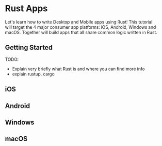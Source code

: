 # Rust Apps

Let's learn how to write Desktop and Mobile apps using Rust! This tutorial will
target the 4 major consumer app platforms: iOS, Android, Windows and macOS.
Together will build apps that all share common logic written in Rust.

## Getting Started

TODO:
* Explain very briefly what Rust is and where you can find more info
* explain rustup, cargo

## iOS

## Android

## Windows

## macOS
